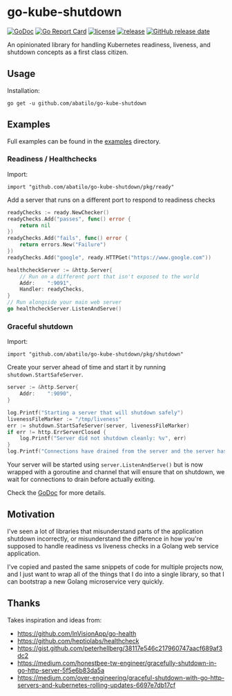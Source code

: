 # go-kube-shutdown
[![GoDoc](https://godoc.org/github.com/abatilo/go-kube-shutdown?status.svg)](http://godoc.org/github.com/abatilo/go-kube-shutdown)
[![Go Report Card](https://goreportcard.com/badge/github.com/abatilo/go-kube-shutdown)](https://goreportcard.com/report/github.com/abatilo/go-kube-shutdown)
[![license](https://img.shields.io/github/license/abatilo/go-kube-shutdown.svg)](https://github.com/abatilo/go-kube-shutdown/blob/master/LICENSE)
[![release](https://img.shields.io/github/release/abatilo/go-kube-shutdown.svg)](https://github.com/abatilo/go-kube-shutdown/releases/latest)
[![GitHub release date](https://img.shields.io/github/release-date/abatilo/go-kube-shutdown.svg)](https://github.com/abatilo/go-kube-shutdown/releases)

An opinionated library for handling Kubernetes readiness, liveness, and
shutdown concepts as a first class citizen.

## Usage
Installation:
```
go get -u github.com/abatilo/go-kube-shutdown
```

## Examples
Full examples can be found in the [examples](./examples/) directory.

### Readiness / Healthchecks
Import:
```
import "github.com/abatilo/go-kube-shutdown/pkg/ready"
```

Add a server that runs on a different port to respond to readiness checks
```go
readyChecks := ready.NewChecker()
readyChecks.Add("passes", func() error {
	return nil
})
readyChecks.Add("fails", func() error {
	return errors.New("Failure")
})
readyChecks.Add("google", ready.HTTPGet("https://www.google.com"))

healthcheckServer := &http.Server{
	// Run on a different port that isn't exposed to the world
	Addr:    ":9091",
	Handler: readyChecks,
}
// Run alongside your main web server
go healthcheckServer.ListenAndServe()
```

### Graceful shutdown
Import:
```
import "github.com/abatilo/go-kube-shutdown/pkg/shutdown"
```

Create your server ahead of time and start it by running `shutdown.StartSafeServer`.
```go
server := &http.Server{
	Addr:    ":9090",
}

log.Printf("Starting a server that will shutdown safely")
livenessFileMarker := "/tmp/liveness"
err := shutdown.StartSafeServer(server, livenessFileMarker)
if err != http.ErrServerClosed {
	log.Printf("Server did not shutdown cleanly: %v", err)
}
log.Printf("Connections have drained from the server and the server has shutdown")
```

Your server will be started using `server.ListenAndServe()` but is now wrapped with a goroutine and channel that will ensure that on shutdown, we wait for connections to drain before actually exiting.

Check the [GoDoc](https://godoc.org/github.com/abatilo/go-kube-shutdown?status.svg) for more details.

## Motivation
I've seen a lot of libraries that misunderstand parts of the application
shutdown incorrectly, or misunderstand the difference in how you're supposed to
handle readiness vs liveness checks in a Golang web service application.

I've copied and pasted the same snippets of code for multiple projects now, and
I just want to wrap all of the things that I do into a single library, so that
I can bootstrap a new Golang microservice very quickly.

## Thanks
Takes inspiration and ideas from:
* https://github.com/InVisionApp/go-health
* https://github.com/heptiolabs/healthcheck
* https://gist.github.com/peterhellberg/38117e546c217960747aacf689af3dc2
* https://medium.com/honestbee-tw-engineer/gracefully-shutdown-in-go-http-server-5f5e6b83da5a
* https://medium.com/over-engineering/graceful-shutdown-with-go-http-servers-and-kubernetes-rolling-updates-6697e7db17cf

